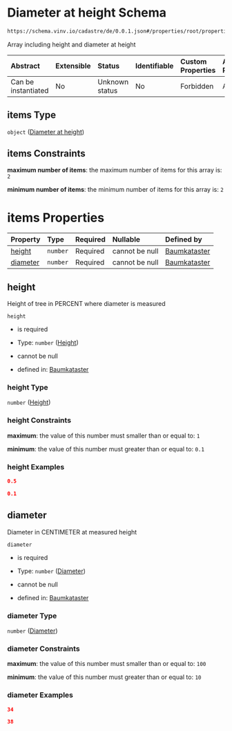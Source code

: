 # Diameter at height Schema

```txt
https://schema.vinv.io/cadastre/de/0.0.1.json#/properties/root/properties/dimensions/items
```

Array including height and diameter at height

| Abstract            | Extensible | Status         | Identifiable | Custom Properties | Additional Properties | Access Restrictions | Defined In                                                                                                                 |
| :------------------ | :--------- | :------------- | :----------- | :---------------- | :-------------------- | :------------------ | :------------------------------------------------------------------------------------------------------------------------- |
| Can be instantiated | No         | Unknown status | No           | Forbidden         | Allowed               | none                | [dereferenced.doc.json\*](../../../../../../vinv-schemas/vinv-tree/out/0.0.1/dereferenced.doc.json "open original schema") |

## items Type

`object` ([Diameter at height](dereferenced-properties-root-properties-crown-dimensions-diameter-at-height.md))

## items Constraints

**maximum number of items**: the maximum number of items for this array is: `2`

**minimum number of items**: the minimum number of items for this array is: `2`

# items Properties

| Property              | Type     | Required | Nullable       | Defined by                                                                                                                                                                                                                          |
| :-------------------- | :------- | :------- | :------------- | :---------------------------------------------------------------------------------------------------------------------------------------------------------------------------------------------------------------------------------- |
| [height](#height)     | `number` | Required | cannot be null | [Baumkataster](dereferenced-properties-root-properties-crown-dimensions-diameter-at-height-properties-height.md "https://schema.vinv.io/cadastre/de/0.0.1.json#/properties/root/properties/dimensions/items/properties/height")     |
| [diameter](#diameter) | `number` | Required | cannot be null | [Baumkataster](dereferenced-properties-root-properties-crown-dimensions-diameter-at-height-properties-diameter.md "https://schema.vinv.io/cadastre/de/0.0.1.json#/properties/root/properties/dimensions/items/properties/diameter") |

## height

Height of tree in PERCENT where diameter is measured

`height`

*   is required

*   Type: `number` ([Height](dereferenced-properties-root-properties-crown-dimensions-diameter-at-height-properties-height.md))

*   cannot be null

*   defined in: [Baumkataster](dereferenced-properties-root-properties-crown-dimensions-diameter-at-height-properties-height.md "https://schema.vinv.io/cadastre/de/0.0.1.json#/properties/root/properties/dimensions/items/properties/height")

### height Type

`number` ([Height](dereferenced-properties-root-properties-crown-dimensions-diameter-at-height-properties-height.md))

### height Constraints

**maximum**: the value of this number must smaller than or equal to: `1`

**minimum**: the value of this number must greater than or equal to: `0.1`

### height Examples

```json
0.5
```

```json
0.1
```

## diameter

Diameter in CENTIMETER at measured height

`diameter`

*   is required

*   Type: `number` ([Diameter](dereferenced-properties-root-properties-crown-dimensions-diameter-at-height-properties-diameter.md))

*   cannot be null

*   defined in: [Baumkataster](dereferenced-properties-root-properties-crown-dimensions-diameter-at-height-properties-diameter.md "https://schema.vinv.io/cadastre/de/0.0.1.json#/properties/root/properties/dimensions/items/properties/diameter")

### diameter Type

`number` ([Diameter](dereferenced-properties-root-properties-crown-dimensions-diameter-at-height-properties-diameter.md))

### diameter Constraints

**maximum**: the value of this number must smaller than or equal to: `100`

**minimum**: the value of this number must greater than or equal to: `10`

### diameter Examples

```json
34
```

```json
38
```
